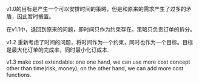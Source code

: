 v1.0的目标是产生一个可以安排时间的策略，但是和原来的需求产生了过多的矛盾，因此暂时搁置。

在v1.1中，退回到原来的问题，即时间只作为约束存在。策略只负责订单的拆分。

v1.2 重新考虑了时间的问题，将时间作为一个约束，同时也作为一个目标。目标是最大化订单的完成率，同时最小化订成本.

v1.3 
make cost extendable: one one hand, we can use more cost concept other than time(risk, money); on the other hand, we can add more cost functions.
